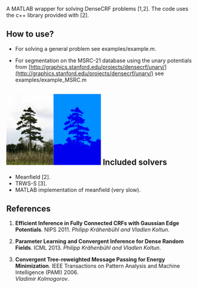 A MATLAB wrapper for solving DenseCRF problems [1,2]. 
The code uses the c++ library provided with [2].

How to use?
---

* For solving a general problem see examples/example.m.

* For segmentation on the MSRC-21 database using the unary potentials from [http://graphics.stanford.edu/projects/densecrf/unary/](http://graphics.stanford.edu/projects/densecrf/unary/) see examples/example_MSRC.m

![Image and result](screenshot/screenshot.png)
Included solvers
--
* Meanfield [2].
* TRWS-S [3].
* MATLAB implementation of meanfield (very slow).


References
-----
1. __Efficient Inference in Fully Connected CRFs with Gaussian Edge Potentials__.
NIPS 2011.
_Philipp Krähenbühl and Vladlen Koltun_.

2. __Parameter Learning and Convergent Inference for Dense Random Fields__.
ICML 2013.
_Philipp Krähenbühl and Vladlen Koltun_.

3. __Convergent Tree-reweighted Message Passing for Energy Minimization__.
IEEE Transactions on Pattern Analysis and Machine Intelligence (PAMI) 2006.  
_Vladimir Kolmogorov_.